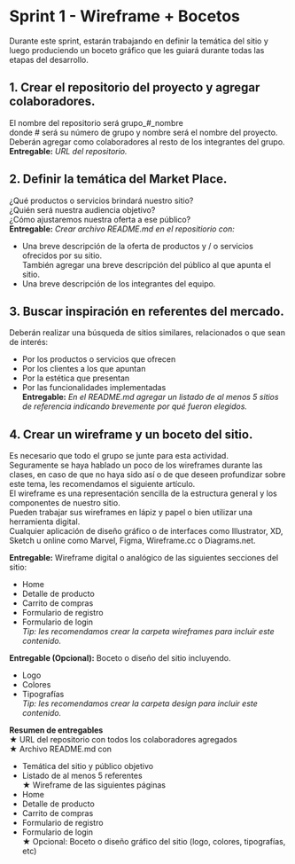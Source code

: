 # Sprint 1 - Wireframe + Bocetos  
Durante este sprint, estarán trabajando en definir la temática del sitio y luego produciendo un
boceto gráfico que les guiará durante todas las etapas del desarrollo.  
  
## 1. Crear el repositorio del proyecto y agregar colaboradores.  
El nombre del repositorio será grupo_#_nombre  
donde # será su número de grupo y
nombre será el nombre del proyecto.  
Deberán agregar como colaboradores al resto de los integrantes del grupo.  
**Entregable:** *URL del repositorio.*
  
  
## 2. Definir la temática del Market Place.  
¿Qué productos o servicios brindará nuestro sitio?  
¿Quién será nuestra audiencia objetivo?  
¿Cómo ajustaremos nuestra oferta a ese público?  
**Entregable:** *Crear archivo README.md en el repositiorio con:*
* Una breve descripción de la oferta de productos y / o servicios ofrecidos por su
sitio.  
También agregar una breve descripción del público al que apunta el sitio.
* Una breve descripción de los integrantes del equipo.
  
  
## 3. Buscar inspiración en referentes del mercado.  
Deberán realizar una búsqueda de sitios similares, relacionados o que sean de
interés:
* Por los productos o servicios que ofrecen
* Por los clientes a los que apuntan
* Por la estética que presentan
* Por las funcionalidades implementadas  
**Entregable:** *En el README.md agregar un listado de al menos 5 sitios de referencia
indicando brevemente por qué fueron elegidos.*
  
  
## 4. Crear un wireframe y un boceto del sitio.  
Es necesario que todo el grupo se junte para esta actividad.  
Seguramente se haya hablado un poco de los wireframes durante las clases, en caso de
que no haya sido así o de que deseen profundizar sobre este tema, les recomendamos
el siguiente artículo.  
El wireframe es una representación sencilla de la estructura general y los componentes
de nuestro sitio.  
Pueden trabajar sus wireframes en lápiz y papel o bien utilizar una herramienta digital.  
Cualquier aplicación de diseño gráfico o de interfaces como Illustrator, XD, Sketch u
online como Marvel, Figma, Wireframe.cc o Diagrams.net.  

**Entregable:** Wireframe digital o analógico de las siguientes secciones del sitio:
* Home
* Detalle de producto
* Carrito de compras
* Formulario de registro
* Formulario de login  
*Tip: les recomendamos crear la carpeta wireframes para incluir este contenido.*
  
**Entregable (Opcional):** Boceto o diseño del sitio incluyendo.
* Logo
* Colores
* Tipografías  
*Tip: les recomendamos crear la carpeta design para incluir este contenido.*

**Resumen de entregables**  
★ URL del repositorio con todos los colaboradores agregados  
★ Archivo README.md con  
* Temática del sitio y público objetivo
* Listado de al menos 5 referentes  
★ Wireframe de las siguientes páginas  
* Home
* Detalle de producto
* Carrito de compras
* Formulario de registro
* Formulario de login  
★ Opcional: Boceto o diseño gráfico del sitio (logo, colores, tipografías, etc)